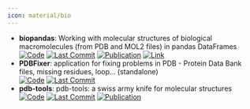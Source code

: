 ```yaml
---
icon: material/bio
---
```


- **biopandas**: Working with molecular structures of biological macromolecules (from PDB and MOL2 files) in pandas DataFrames  
		[![Code](https://img.shields.io/github/stars/BioPandas/biopandas?style=for-the-badge&logo=github)](https://github.com/BioPandas/biopandas) [![Last Commit](https://img.shields.io/github/last-commit/BioPandas/biopandas?style=for-the-badge&logo=github)](https://github.com/BioPandas/biopandas) [![Publication](https://img.shields.io/badge/Publication-Citations:50-blue?style=for-the-badge&logo=bookstack)](https://doi.org/10.21105/joss.00279) [![Link](https://img.shields.io/badge/Link-online-brightgreen?style=for-the-badge&logo=cachet&logoColor=65FF8F)](https://biopandas.github.io/biopandas/) 
- **PDBFixer**: application for fixing problems in PDB - Protein Data Bank files, missing residues, loop... (standalone)  
		[![Code](https://img.shields.io/github/stars/openmm/pdbfixer?style=for-the-badge&logo=github)](https://github.com/openmm/pdbfixer) [![Last Commit](https://img.shields.io/github/last-commit/openmm/pdbfixer?style=for-the-badge&logo=github)](https://github.com/openmm/pdbfixer) 
- **pdb-tools**: pdb-tools: a swiss army knife for molecular structures  
		[![Code](https://img.shields.io/github/stars/haddocking/pdb-tools?style=for-the-badge&logo=github)](https://github.com/haddocking/pdb-tools) [![Last Commit](https://img.shields.io/github/last-commit/haddocking/pdb-tools?style=for-the-badge&logo=github)](https://github.com/haddocking/pdb-tools) [![Publication](https://img.shields.io/badge/Publication-Citations:116-blue?style=for-the-badge&logo=bookstack)](https://doi.org/10.12688/f1000research.17456.1) 
